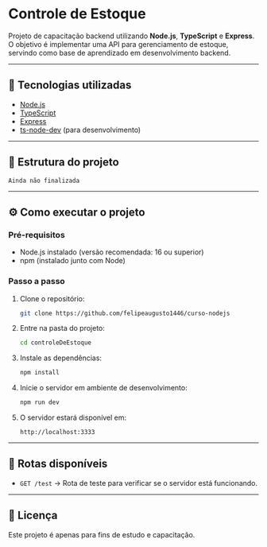 # Controle de Estoque

Projeto de capacitação backend utilizando **Node.js**, **TypeScript** e **Express**.  
O objetivo é implementar uma API para gerenciamento de estoque, servindo como base de aprendizado em desenvolvimento backend.

---

## 🚀 Tecnologias utilizadas
- [Node.js](https://nodejs.org/)
- [TypeScript](https://www.typescriptlang.org/)
- [Express](https://expressjs.com/)
- [ts-node-dev](https://github.com/wclr/ts-node-dev) (para desenvolvimento)

---

## 📂 Estrutura do projeto
```
Ainda não finalizada
```

---

## ⚙️ Como executar o projeto

### Pré-requisitos
- Node.js instalado (versão recomendada: 16 ou superior)
- npm (instalado junto com Node)

### Passo a passo
1. Clone o repositório:
   ```bash
   git clone https://github.com/felipeaugusto1446/curso-nodejs
   ```

2. Entre na pasta do projeto:
   ```bash
   cd controleDeEstoque
   ```

3. Instale as dependências:
   ```bash
   npm install
   ```

4. Inicie o servidor em ambiente de desenvolvimento:
   ```bash
   npm run dev
   ```

5. O servidor estará disponível em:
   ```
   http://localhost:3333
   ```

---

## 📌 Rotas disponíveis

- `GET /test` → Rota de teste para verificar se o servidor está funcionando.

---

## 📄 Licença
Este projeto é apenas para fins de estudo e capacitação. 
